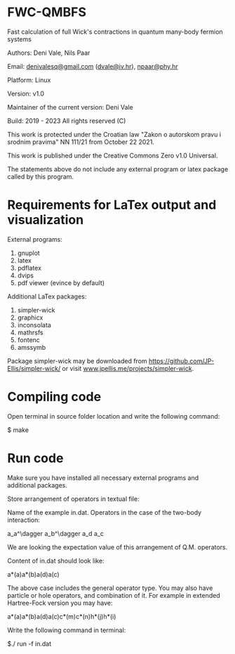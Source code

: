 # FWC-QMBFS
Fast calculation of full Wick's contractions in quantum many-body fermion systems

Authors: Deni Vale, Nils Paar

Email: denivalesq@gmail.com (dvale@iv.hr), npaar@phy.hr

Platform: Linux

Version: v1.0

Maintainer of the current version: Deni Vale

Build: 2019 - 2023  All rights reserved (C)

This work is protected under the Croatian law "Zakon o autorskom pravu i srodnim pravima" NN 111/21 from October 22 2021.

This work is published under the Creative Commons Zero v1.0 Universal.

The statements above do not include any external program or latex package called by this program.

# Requirements for LaTex output and visualization

External programs: 
1) gnuplot 
2) latex 
3) pdflatex
4) dvips
5) pdf viewer (evince by default) 

Additional LaTex packages: 
1) simpler-wick 
2) graphicx
3) inconsolata
4) mathrsfs
5) fontenc
6) amssymb  

Package simpler-wick may be downloaded from https://github.com/JP-Ellis/simpler-wick/ or visit www.jpellis.me/projects/simpler-wick.

# Compiling code

Open terminal in source folder location and write the following command:

$ make

# Run code

Make sure you have installed all necessary external programs and additional packages.

Store arrangement of operators in textual file:

Name of the example in.dat. Operators in the case of the two-body interaction:

a_a^\dagger a_b^\dagger a_d a_c

We are looking the expectation value of this arrangement of Q.M. operators.

Content of in.dat should look like:

a*(a)a*(b)a(d)a(c)

The above case includes the general operator type. You may also have particle or hole operators, and combination of it. For example in extended Hartree-Fock version you may have:

a*(a)a*(b)a(d)a(c)c*(m)c*(n)h*(j)h*(i)

Write the following command in terminal:

$./ run -f in.dat

